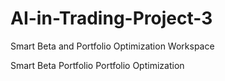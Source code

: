 # AI-in-Trading-Project-3
Smart Beta and Portfolio Optimization Workspace

  Smart Beta Portfolio
  Portfolio Optimization
  
